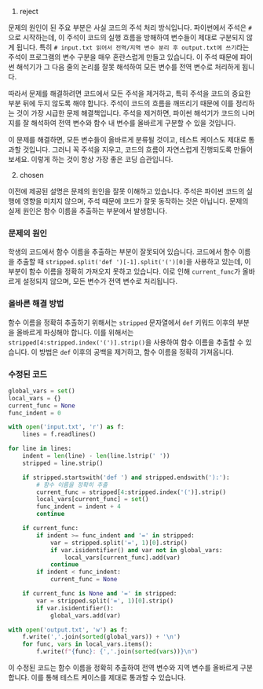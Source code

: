 1. reject

문제의 원인이 된 주요 부분은 사실 코드의 주석 처리 방식입니다. 파이썬에서 주석은 `#`으로 시작하는데, 이 주석이 코드의 실행 흐름을 방해하여 변수들이 제대로 구분되지 않게 됩니다. 특히 `# input.txt 읽어서 전역/지역 변수 분리 후 output.txt에 쓰기`라는 주석이 프로그램의 변수 구분을 매우 혼란스럽게 만들고 있습니다. 이 주석 때문에 파이썬 해석기가 그 다음 줄의 논리를 잘못 해석하여 모든 변수를 전역 변수로 처리하게 됩니다. 

따라서 문제를 해결하려면 코드에서 모든 주석을 제거하고, 특히 주석을 코드의 중요한 부분 뒤에 두지 않도록 해야 합니다. 주석이 코드의 흐름을 깨뜨리기 때문에 이를 정리하는 것이 가장 시급한 문제 해결책입니다. 주석을 제거하면, 파이썬 해석기가 코드의 나머지를 잘 해석하여 전역 변수와 함수 내 변수를 올바르게 구분할 수 있을 것입니다. 

이 문제를 해결하면, 모든 변수들이 올바르게 분류될 것이고, 테스트 케이스도 제대로 통과할 것입니다. 그러니 꼭 주석을 지우고, 코드의 흐름이 자연스럽게 진행되도록 만들어 보세요. 이렇게 하는 것이 항상 가장 좋은 코딩 습관입니다.

2. chosen

이전에 제공된 설명은 문제의 원인을 잘못 이해하고 있습니다. 주석은 파이썬 코드의 실행에 영향을 미치지 않으며, 주석 때문에 코드가 잘못 동작하는 것은 아닙니다. 문제의 실제 원인은 함수 이름을 추출하는 부분에서 발생합니다.

### 문제의 원인

학생의 코드에서 함수 이름을 추출하는 부분이 잘못되어 있습니다. 코드에서 함수 이름을 추출할 때 `stripped.split('def ')[-1].split('(')[0]`을 사용하고 있는데, 이 부분이 함수 이름을 정확히 가져오지 못하고 있습니다. 이로 인해 `current_func`가 올바르게 설정되지 않으며, 모든 변수가 전역 변수로 처리됩니다.

### 올바른 해결 방법

함수 이름을 정확히 추출하기 위해서는 `stripped` 문자열에서 `def` 키워드 이후의 부분을 올바르게 파싱해야 합니다. 이를 위해서는 `stripped[4:stripped.index('(')].strip()`을 사용하여 함수 이름을 추출할 수 있습니다. 이 방법은 `def` 이후의 공백을 제거하고, 함수 이름을 정확히 가져옵니다.

### 수정된 코드

```python
global_vars = set()
local_vars = {}
current_func = None
func_indent = 0

with open('input.txt', 'r') as f:
    lines = f.readlines()

for line in lines:
    indent = len(line) - len(line.lstrip(' '))
    stripped = line.strip()

    if stripped.startswith('def ') and stripped.endswith('):'):
        # 함수 이름을 정확히 추출
        current_func = stripped[4:stripped.index('(')].strip()
        local_vars[current_func] = set()
        func_indent = indent + 4
        continue

    if current_func:
        if indent >= func_indent and '=' in stripped:
            var = stripped.split('=', 1)[0].strip()
            if var.isidentifier() and var not in global_vars:
                local_vars[current_func].add(var)
            continue
        if indent < func_indent:
            current_func = None

    if current_func is None and '=' in stripped:
        var = stripped.split('=', 1)[0].strip()
        if var.isidentifier():
            global_vars.add(var)

with open('output.txt', 'w') as f:
    f.write(','.join(sorted(global_vars)) + '\n')
    for func, vars in local_vars.items():
        f.write(f"{func}: {','.join(sorted(vars))}\n")
```

이 수정된 코드는 함수 이름을 정확히 추출하여 전역 변수와 지역 변수를 올바르게 구분합니다. 이를 통해 테스트 케이스를 제대로 통과할 수 있습니다.
